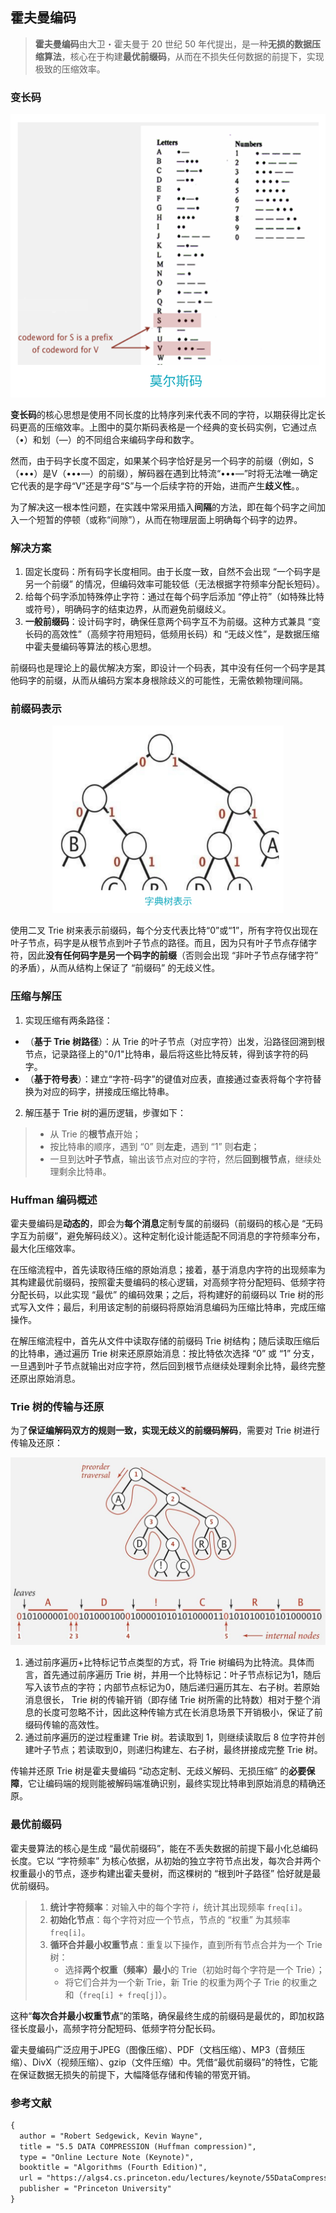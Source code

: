 ## 霍夫曼编码

> **霍夫曼编码**由大卫・霍夫曼于 20 世纪 50 年代提出，是一种**无损的数据压缩算法**，核心在于构建**最优前缀码**，从而在不损失任何数据的前提下，实现极致的压缩效率。

### 变长码

<div align="center">
  <img src="assets/Morse.svg">
</div>

**变长码**的核心思想是使用不同长度的比特序列来代表不同的字符，以期获得比定长码更高的压缩效率。上图中的莫尔斯码表格是一个经典的变长码实例，它通过点（•）和划（—）的不同组合来编码字母和数字。

然而，由于码字长度不固定，如果某个码字恰好是另一个码字的前缀（例如，S（•••）是V（•••—）的前缀），解码器在遇到比特流“•••—”时将无法唯一确定它代表的是字母“V”还是字母“S”与一个后续字符的开始，进而产生**歧义性**。。

为了解决这一根本性问题，在实践中常采用插入**间隔**的方法，即在每个码字之间加入一个短暂的停顿（或称“间隙”），从而在物理层面上明确每个码字的边界。

### 解决方案

1. 固定长度码：所有码字长度相同。由于长度一致，自然不会出现 “一个码字是另一个前缀” 的情况，但编码效率可能较低（无法根据字符频率分配长短码）。
2. 给每个码字添加特殊停止字符：通过在每个码字后添加 “停止符”（如特殊比特或符号），明确码字的结束边界，从而避免前缀歧义。
3. **一般前缀码**：设计码字时，确保任意两个码字互不为前缀。这种方式兼具 “变长码的高效性”（高频字符用短码，低频用长码）和 “无歧义性”，是数据压缩中霍夫曼编码等算法的核心思想。

前缀码也是理论上的最优解决方案，即设计一个码表，其中没有任何一个码字是其他码字的前缀，从而从编码方案本身根除歧义的可能性，无需依赖物理间隔。

### 前缀码表示

<div align="center">
  <img src="assets/Trie.svg" height="300">
</div>

使用二叉 Trie 树来表示前缀码，每个分支代表比特“0”或“1”，所有字符仅出现在叶子节点，码字是从根节点到叶子节点的路径。而且，因为只有叶子节点存储字符，因此**没有任何码字是另一个码字的前缀**（否则会出现 “非叶子节点存储字符” 的矛盾），从而从结构上保证了 “前缀码” 的无歧义性。

### 压缩与解压

1. 实现压缩有两条路径：

- （**基于 Trie 树路径**）：从 Trie 的叶子节点（对应字符）出发，沿路径回溯到根节点，记录路径上的"0/1"比特串，最后将这些比特反转，得到该字符的码字。
- （**基于符号表**）：建立“字符-码字”的键值对应表，直接通过查表将每个字符替换为对应的码字，拼接成压缩比特串。

2. 解压基于 Trie 树的遍历逻辑，步骤如下：

> - 从 Trie 的**根节点**开始；
> - 按比特串的顺序，遇到 “0” 则**左走**，遇到 “1” 则**右走**；
> - 一旦到达**叶子节点**，输出该节点对应的字符，然后**回到根节点**，继续处理剩余比特串。

### Huffman 编码概述

霍夫曼编码是**动态的**，即会为**每个消息**定制专属的前缀码（前缀码的核心是 “无码字互为前缀”，避免解码歧义）。这种定制化设计能适配不同消息的字符频率分布，最大化压缩效率。

在压缩流程中，首先读取待压缩的原始消息；接着，基于消息内字符的出现频率为其构建最优前缀码，按照霍夫曼编码的核心逻辑，对高频字符分配短码、低频字符分配长码，以此实现 “最优” 的编码效果；之后，将构建好的前缀码以 Trie 树的形式写入文件；最后，利用该定制的前缀码将原始消息编码为压缩比特串，完成压缩操作。

在解压缩流程中，首先从文件中读取存储的前缀码 Trie 树结构；随后读取压缩后的比特串，通过遍历 Trie 树来还原原始消息：按比特依次选择 “0” 或 “1” 分支，一旦遇到叶子节点就输出对应字符，然后回到根节点继续处理剩余比特，最终完整还原出原始消息。

### Trie 树的传输与还原

为了**保证编解码双方的规则一致，实现无歧义的前缀码解码**，需要对 Trie 树进行传输及还原：

<div align="center">
  <img src="assets/Transmit.jpeg" height="300">
</div>

1. 通过前序遍历+比特标记节点类型的方式，将 Trie 树编码为比特流。具体而言，首先通过前序遍历 Trie 树，并用一个比特标记：叶子节点标记为1，随后写入该节点的字符；内部节点标记为0，随后递归遍历其左、右子树。若原始消息很长， Trie 树的传输开销（即存储 Trie 树所需的比特数）相对于整个消息的长度可忽略不计，因此这种传输方式在长消息场景下开销极小，保证了前缀码传输的高效性。
2. 通过前序遍历的逆过程重建 Trie 树。若读取到 1，则继续读取后 8 位字符并创建叶子节点；若读取到0，则递归构建左、右子树，最终拼接成完整 Trie 树。

传输并还原 Trie 树是霍夫曼编码 “动态定制、无歧义解码、无损压缩” 的**必要保障**，它让编码端的规则能被解码端准确识别，最终实现比特串到原始消息的精确还原。

### 最优前缀码

霍夫曼算法的核心是生成 “最优前缀码”，能在不丢失数据的前提下最小化总编码长度。它以 “字符频率” 为核心依据，从初始的独立字符节点出发，每次合并两个权重最小的节点，逐步构建出霍夫曼树，而这棵树的 “根到叶子路径” 恰好就是最优前缀码。

> 1. **统计字符频率**：对输入中的每个字符 *i*，统计其出现频率 `freq[i]`。
> 2. **初始化节点**：每个字符对应一个节点，节点的 “权重” 为其频率 `freq[i]`。
> 3. **循环合并最小权重节点**：重复以下操作，直到所有节点合并为一个 Trie 树：
>    - 选择**两个权重（频率）最小**的 Trie（初始时每个字符是一个 Trie）；
>    - 将它们合并为一个新 Trie，新 Trie 的权重为两个子 Trie 的权重之和（`freq[i] + freq[j]`）。

这种“**每次合并最小权重节点**”的策略，确保最终生成的前缀码是最优的，即加权路径长度最小，高频字符分配短码、低频字符分配长码。

霍夫曼编码广泛应用于JPEG（图像压缩）、PDF（文档压缩）、MP3（音频压缩）、DivX（视频压缩）、gzip（文件压缩）中。凭借“最优前缀码”的特性，它能在保证数据无损失的前提下，大幅降低存储和传输的带宽开销。

### 参考文献

```tex
{
  author = "Robert Sedgewick, Kevin Wayne",
  title = "5.5 DATA COMPRESSION (Huffman compression)",
  type = "Online Lecture Note (Keynote)",
  booktitle = "Algorithms (Fourth Edition)",
  url = "https://algs4.cs.princeton.edu/lectures/keynote/55DataCompression.pdf",
  publisher = "Princeton University"
}
```
